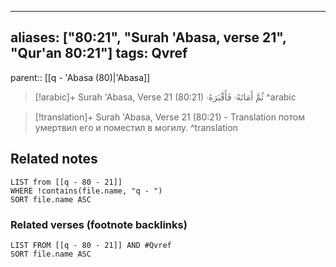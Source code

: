 
---
aliases: ["80:21", "Surah 'Abasa, verse 21", "Qur'an 80:21"]
tags: Qvref
---

parent:: [[q - 'Abasa (80)|'Abasa]]

> [!arabic]+ Surah 'Abasa, Verse 21 (80:21)
> <span class="quran-arabic">ثُمَّ أَمَاتَهُۥ فَأَقْبَرَهُۥ</span>
^arabic

> [!translation]+ Surah 'Abasa, Verse 21 (80:21) - Translation
> потом умертвил его и поместил в могилу.
^translation



## Related notes
```dataview
LIST from [[q - 80 - 21]]
WHERE !contains(file.name, "q - ")
SORT file.name ASC
```

### Related verses (footnote backlinks)
```dataview
LIST FROM [[q - 80 - 21]] AND #Qvref
SORT file.name ASC
```

